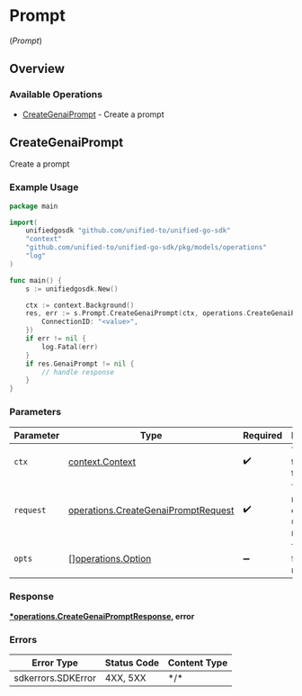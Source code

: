 # Prompt
(*Prompt*)

## Overview

### Available Operations

* [CreateGenaiPrompt](#creategenaiprompt) - Create a prompt

## CreateGenaiPrompt

Create a prompt

### Example Usage

```go
package main

import(
	unifiedgosdk "github.com/unified-to/unified-go-sdk"
	"context"
	"github.com/unified-to/unified-go-sdk/pkg/models/operations"
	"log"
)

func main() {
    s := unifiedgosdk.New()

    ctx := context.Background()
    res, err := s.Prompt.CreateGenaiPrompt(ctx, operations.CreateGenaiPromptRequest{
        ConnectionID: "<value>",
    })
    if err != nil {
        log.Fatal(err)
    }
    if res.GenaiPrompt != nil {
        // handle response
    }
}
```

### Parameters

| Parameter                                                                                      | Type                                                                                           | Required                                                                                       | Description                                                                                    |
| ---------------------------------------------------------------------------------------------- | ---------------------------------------------------------------------------------------------- | ---------------------------------------------------------------------------------------------- | ---------------------------------------------------------------------------------------------- |
| `ctx`                                                                                          | [context.Context](https://pkg.go.dev/context#Context)                                          | :heavy_check_mark:                                                                             | The context to use for the request.                                                            |
| `request`                                                                                      | [operations.CreateGenaiPromptRequest](../../pkg/models/operations/creategenaipromptrequest.md) | :heavy_check_mark:                                                                             | The request object to use for the request.                                                     |
| `opts`                                                                                         | [][operations.Option](../../pkg/models/operations/option.md)                                   | :heavy_minus_sign:                                                                             | The options for this request.                                                                  |

### Response

**[*operations.CreateGenaiPromptResponse](../../pkg/models/operations/creategenaipromptresponse.md), error**

### Errors

| Error Type         | Status Code        | Content Type       |
| ------------------ | ------------------ | ------------------ |
| sdkerrors.SDKError | 4XX, 5XX           | \*/\*              |